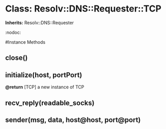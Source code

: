 # Class: Resolv::DNS::Requester::TCP
**Inherits:** Resolv::DNS::Requester
    

:nodoc:



#Instance Methods
## close() [](#method-i-close)

## initialize(host, portPort) [](#method-i-initialize)

**@return** [TCP] a new instance of TCP

## recv_reply(readable_socks) [](#method-i-recv_reply)

## sender(msg, data, host@host, port@port) [](#method-i-sender)

